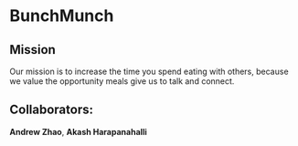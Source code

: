 # BunchMunch
## Mission
Our mission is to increase the time you spend eating with others, because we value the opportunity meals give us to talk and connect.

## Collaborators:
**Andrew Zhao**, **Akash Harapanahalli**

